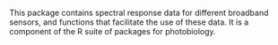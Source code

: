 This package contains spectral response data for different broadband sensors, and functions that facilitate the use of these data. It is a component of the R suite of packages for photobiology.
